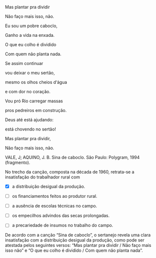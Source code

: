 

Mas plantar pra dividir

Não faço mais isso, não.

Eu sou um pobre caboclo,

Ganho a vida na enxada.

O que eu colho é dividido

Com quem não planta nada.

Se assim continuar

vou deixar o meu sertão,

mesmo os olhos cheios d‘água

e com dor no coração.

Vou pró Rio carregar massas

pros pedreiros em construção.

Deus até está ajudando:

está chovendo no sertão!

Mas plantar pra dividir,

Não faço mais isso, não.

VALE, J; AQUINO, J. B. Sina de caboclo. São Paulo: Polygram, 1994 (fragmento).

No trecho da canção, composta na década de 1960, retrata-se a insatisfação do trabalhador rural com



- [x] a distribuição desigual da produção.
- [ ] os financiamentos feitos ao produtor rural.
- [ ] a ausência de escolas técnicas no campo.
- [ ] os empecilhos advindos das secas prolongadas.
- [ ] a precariedade de insumos no trabalho do campo.


De acordo com a canção “Sina de caboclo”, o sertanejo revela uma clara insatisfação com a distribuição desigual da produção, como pode ser atestada pelos seguintes versos: “Mas plantar pra dividir / Não faço mais isso não” e “O que eu colho é dividido / Com quem não planta nada”.

        